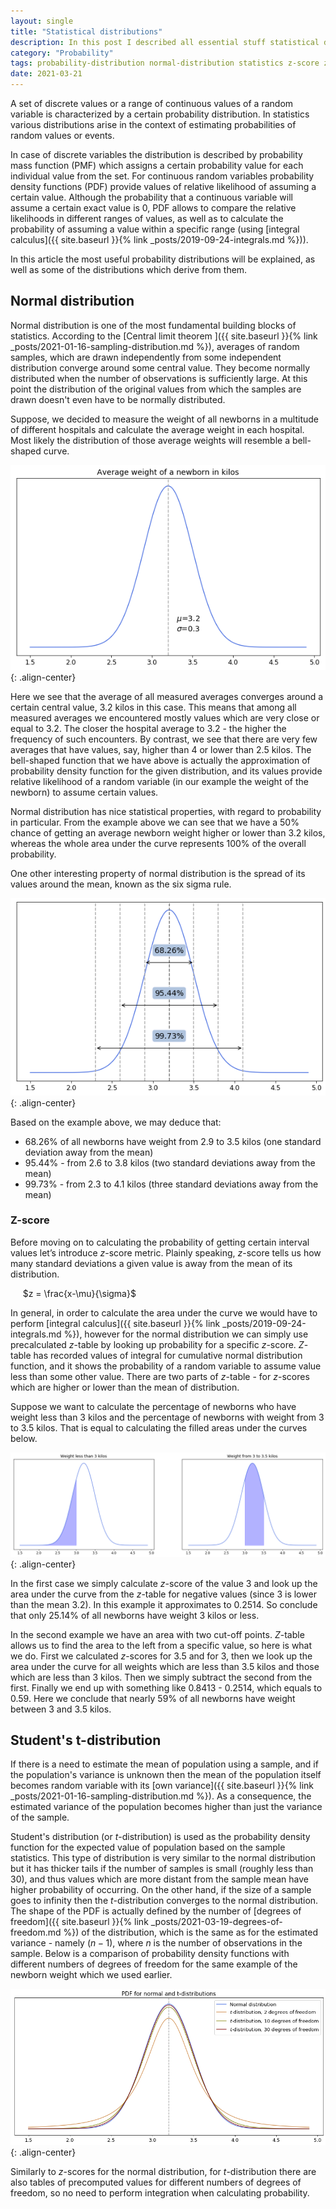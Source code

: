 ```yaml
---
layout: single
title: "Statistical distributions"
description: In this post I described all essential stuff statistical distributions
category: "Probability"
tags: probability-distribution normal-distribution statistics z-score z-table six-sigma z-value central-limit-theorem Student's-distribution t-distribution probability-mass-function probability-density-function PDF degrees-of-freedom chi-square-distribution binomial-distribution Bernoulli-trial
date: 2021-03-21
---
```


A set of discrete values or a range of continuous values of a random variable is characterized by a certain probability distribution. In statistics various distributions arise in the context of estimating probabilities of random values or events.

In case of discrete variables the distribution is described by probability mass function (PMF) which assigns a certain probability value for each individual value from the set. For continuous random variables probability density functions (PDF) provide values of relative likelihood of assuming a certain value. Although the probability that a continuous variable will assume a certain exact value is 0, PDF allows to compare the relative likelihoods in different ranges of values, as well as to calculate the probability of assuming a value within a specific range (using [integral calculus]({{ site.baseurl }}{% link _posts/2019-09-24-integrals.md %})).

In this article the most useful probability distributions will be explained, as well as some of the distributions which derive from them.

## Normal distribution

Normal distribution is one of the most fundamental building blocks of statistics. According to the [Central limit theorem ]({{ site.baseurl }}{% link _posts/2021-01-16-sampling-distribution.md %}), averages of random samples, which are drawn independently from some independent distribution converge around some central value. They become normally distributed when the number of observations is sufficiently large. At this point the distribution of the original values from which the samples are drawn doesn't even have to be normally distributed.

Suppose, we decided to measure the weight of all newborns in a multitude of different hospitals and calculate the average weight in each hospital. Most likely the distribution of those average weights will resemble a bell-shaped curve.

![](/assets/images/distributions/toy_newborn_weight_distribution.png){: .align-center}

Here we see that the average of all measured averages converges around a certain central value, 3.2 kilos in this case. This means that among all measured averages we encountered mostly values which are very close or equal to 3.2. The closer the hospital average to 3.2 - the higher the frequency of such encounters. By contrast, we see that there are very few averages that have values, say, higher than 4 or lower than 2.5 kilos. The bell-shaped function that we have above is actually the approximation of probability density function for the given distribution, and its values provide relative likelihood of a random variable (in our example the weight of the newborn) to assume certain values.

Normal distribution has nice statistical properties, with regard to probability in particular. From the example above we can see that  we have a 50% chance of getting an average newborn weight higher or lower than 3.2 kilos, whereas the whole area under the curve represents 100% of the overall probability.

One other interesting property of normal distribution is the spread of its values around the mean, known as the six sigma rule.

![](/assets/images/distributions/toy_newborn_6_sigma.png){: .align-center}

Based on the example above, we may deduce that:

* 68.26% of all newborns have weight from 2.9 to 3.5 kilos (one standard deviation away from the mean)
* 95.44% - from 2.6 to 3.8 kilos (two standard deviations away from the mean)
* 99.73% - from 2.3 to 4.1 kilos (three standard deviations away from the mean)

### Z-score

Before moving on to calculating the probability of getting certain interval values let’s introduce $z$-score metric. Plainly speaking, $z$-score tells us how many standard deviations a given value is away from the mean of its distribution.

&nbsp;&nbsp;&nbsp;&nbsp;
$z = \frac{x-\mu}{\sigma}$

In general, in order to calculate the area under the curve we would have to perform [integral calculus]({{ site.baseurl }}{% link _posts/2019-09-24-integrals.md %}), however for the normal distribution we can simply use precalculated $z$-table by looking up probability for a specific $z$-score. $Z$-table has recorded values of integral for cumulative normal distribution function, and it shows the probability of a random variable to assume value less than some other value. There are two parts of $z$-table - for $z$-scores which are higher or lower than the mean of distribution.

Suppose we want to calculate the percentage of newborns who have weight less than 3 kilos and the percentage of newborns with weight from 3 to 3.5 kilos. That is equal to calculating the filled areas under the curves below.

![](/assets/images/distributions/toy_newborn_weight_distribution_area.png){: .align-center}

In the first case we simply calculate $z$-score of the value 3 and look up the area under the curve from the $z$-table for negative values (since 3 is lower than the mean 3.2). In this example it approximates to 0.2514. So conclude that only 25.14% of all newborns have weight 3 kilos or less.

In the second example we have an area with two cut-off points. $Z$-table allows us to find the area to the left from a specific value, so here is what we do. First we calculated $z$-scores for 3.5 and for 3, then we look up the area under the curve for all weights which are less than 3.5 kilos and those which are less than 3 kilos. Then we simply subtract the second from the first. Finally we end up with something like 0.8413 - 0.2514, which equals to 0.59. Here we conclude that nearly 59% of all newborns have weight between 3 and 3.5 kilos.

## Student's t-distribution

If there is a need to estimate the mean of population using a sample, and if the population's variance is unknown then the mean of the population itself becomes random variable with its [own variance]({{ site.baseurl }}{% link _posts/2021-01-16-sampling-distribution.md %}). As a consequence, the estimated variance of the population becomes higher than just the variance of the sample.

Student's distribution (or $t$-distribution) is used as the probability density function for the expected value of population based on the sample statistics. This type of distribution is very similar to the normal distribution but it has thicker tails if the number of samples is small (roughly less than 30), and thus values which are more distant from the sample mean have higher probability of occurring. On the other hand, if the size of a sample goes to infinity then the $t$-distribution converges to the normal distribution. The shape of the PDF is actually defined by the number of [degrees of freedom]({{ site.baseurl }}{% link _posts/2021-03-19-degrees-of-freedom.md %}) of the distribution, which is the same as for the estimated variance - namely $(n-1)$, where $n$ is the number of observations in the sample. Below is a comparison of probability density functions with different numbers of degrees of freedom for the same example of the newborn weight which we used earlier.

![](/assets/images/probability/normal_and_t_distributions.png){: .align-center}

Similarly to $z$-scores for the normal distribution, for $t$-distribution there are also tables of precomputed values for different numbers of degrees of freedom, so no need to perform integration when calculating probability.